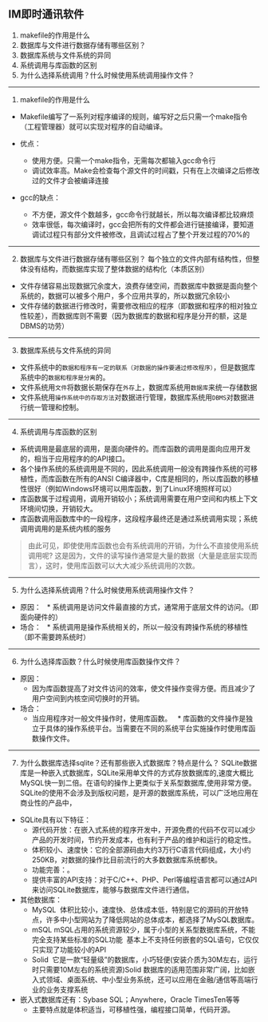 ## IM即时通讯软件

1. makefile的作用是什么
2. 数据库与文件进行数据存储有哪些区别？
3. 数据库系统与文件系统的异同
4. 系统调用与库函数的区别
5. 为什么选择系统调用？什么时候使用系统调用操作文件？

***

1. makefile的作用是什么
* Makefile编写了一系列对程序编译的规则，编写好之后只需一个make指令（工程管理器）就可以实现对程序的自动编译。
* 优点：
  * 使用方便。只需一个make指令，无需每次都输入gcc命令行
  * 调试效率高。Make会检查每个源文件的时间戳，只有在上次编译之后修改过的文件才会被编译连接

* gcc的缺点：
  * 不方便，源文件个数越多，gcc命令行就越长，所以每次编译都比较麻烦
  * 效率很低，每次编译时，gcc会把所有的文件都会进行链接编译，要知道调试过程只有部分文件被修改，且调试过程占了整个开发过程的70%的

***

2. 数据库与文件进行数据存储有哪些区别？
每个独立的文件内部有结构性，但整体没有结构，而数据库实现了整体数据的结构化（本质区别）
* 文件存储容易出现数据冗余度大，浪费存储空间，而数据库中数据是面向整个系统的，数据可以被多个用户，多个应用共享的，所以数据冗余较小
* 文件存储的数据进行修改时，需要修改相应的程序（即数据和程序的相对独立性较差），而数据库则不需要（因为数据库的数据和程序是分开的额，这是DBMS的功劳）

***

3. 数据库系统与文件系统的异同
* 文件系统中的`数据和程序有一定的联系（对数据的操作要通过修改程序）`，但是数据库系统中的`数据和程序是分离`的。
* 文件系统用`文件`将数据长期保存在`外存`上，数据库系统用`数据库`来统一存储数据
* 文件系统用`操作系统中的存取方法`对数据进行管理，数据库系统用`DBMS`对数据进行统一管理和控制。

***

4. 系统调用与库函数的区别
* 系统调用是最底层的调用，是面向硬件的。而库函数的调用是面向应用开发的，相当于应用程序的的API接口。
* 各个操作系统的系统调用是不同的，因此系统调用一般没有跨操作系统的可移植性，而库函数在所有的ANSI C编译器中，C库是相同的，所以库函数的移植性很好（例如Windows环境可以用库函数，到了Linux环境照样可以）
* 库函数属于过程调用，调用开销较小；系统调用需要在用户空间和内核上下文环境间切换，开销较大。
* 库函数调用函数库中的一段程序，这段程序最终还是通过系统调用实现；系统调用调用的是系统内核的服务
>由此可见，即使使用库函数也会有系统调用的开销，为什么不直接使用系统调用呢?
>这是因为，文件的读写操作通常是大量的数据（大量是底层实现而言），这时，使用库函数可以大大减少系统调用的次数。

***

5. 为什么选择系统调用？什么时候使用系统调用操作文件？
* 原因：
  * 系统调用是访问文件最直接的方式，通常用于底层文件的访问。（即面向硬件的）
* 场合：
  * 系统调用是操作系统相关的，所以一般没有跨操作系统的移植性（即不需要跨系统时）

***

6. 为什么选择库函数？什么时候使用库函数操作文件？
* 原因：
  * 因为库函数提高了对文件访问的效率，使文件操作变得方便。而且减少了用户空间到内核空间切换时的开销。
* 场合：
  * 当应用程序对一般文件操作时，使用库函数。
  * 库函数的文件操作是独立于具体的操作系统平台。当需要在不同的系统平台实施操作时使用库函数操作文件。

***

7. 为什么数据库选择sqlite？还有那些嵌入式数据库？特点是什么？
SQLite数据库是一种嵌入式数据库，SQLite采用单文件的方式存放数据库的,速度大概比MySQL快一到二倍。在语句的操作上更类似于关系型数据库,使用非常方便。SQLite的使用不会涉及到版权问题，是开源的数据库系统，可以广泛地应用在商业性的产品中，
* SQLite具有以下特征：
  * 源代码开放：在嵌入式系统的程序开发中，开源免费的代码不仅可以减少产品的开发时间，节约开发成本，也有利于产品的维护和运行的稳定性。
  * 体积较小、速度快：它的全部源码由大约3万行C语言代码组成，大小约250KB，对数据的操作比目前流行的大多数数据库系统都快。
  * 功能完善：。
  * 提供丰富的API支持：对于C/C++、PHP、Perl等编程语言都可以通过API来访问SQLite数据库，能够与数据库文件进行通信。
* 其他数据库：
  * MySQL  体积比较小，速度快、总体成本低，特别是它的源码的开放特点，许多中小型网站为了降低网站的总体成本，都选择了MySQL数据库。
  * mSQL mSQL占用的系统资源较少，属于小型的关系型数据库系统，不能完全支持某些标准的SQL功能  基本上不支持任何嵌套的SQL语句，它仅仅只实现了功能较小的API
  * Solid  它是一款“轻量级”的数据库，小巧轻便(安装介质为30M左右，运行时只需要10M左右的系统资源)Solid 数据库的适用范围非常广阔，比如嵌入式领域、桌面系统、中小型业务系统，还可以应用在金融/通信等高端行业的业务支撑系统
* 嵌入式数据库还有：Sybase SQL；Anywhere，Oracle TimesTen等等
  * 主要特点就是体积适当，可移植性强，编程接口简单，代码开源。
